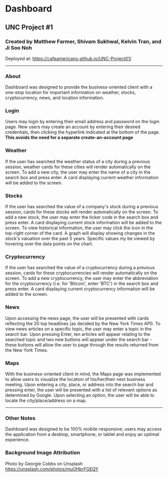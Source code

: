 # Dashboard
## UNC Project #1

### Created by Matthew Farmer, Shivam Sukhwal, Kelvin Tran, and Ji Soo Noh

Deployed at: https://cafeamericano.github.io/UNC-Project01/
__________________________________________________________________________________

### About
Dashboard was designed to provide the business-oriented client with a one-stop location for important information on weather, stocks, cryptocurrency, news, and location information.

### Login
Users may login by entering their email address and password on the login page. New users may create an account by entering their desired credentials, then clicking the hyperlink indicated at the bottom of the page. **This avoids the need for a separate create-an-account page**

### Weather
If the user has searched the weather status of a city during a previous session, weather cards for these cities will render automatically on the screen. To add a new city, the user may enter the name of a city in the search box and press enter. A card displaying current weather information will be added to the screen.

### Stocks
If the user has searched the value of a company's stock during a previous session, cards for these stocks will render automatically on the screen. To add a new stock, the user may enter the ticker code in the search box and press enter. A card displaying current stock information will be added to the screen. To view historical information, the user may click the icon in the top-right corner of the card. A graph will display showing changes in the stock's valuation over the past 5 years. Specific values my be viewed by hovering over the data points on the chart.

### Cryptocurrency
If the user has searched the value of a cryptocurrency during a previous session, cards for these cryptocurrencies will render automatically on the screen. To add a new cryptocurrency, the user may enter the abbreviation for the cryptocurrency (i.e. for 'Bitcoin', enter 'BTC') in the search box and press enter. A card displaying current cryptocurrency information will be added to the screen. 

### News
Upon accessing the news page, the user will be presented with cards reflecting the 20 top headlines (as decided by the New York Times API). To view news articles on a specific topic, the user may enter a topic in the search bar. Upon pressing Enter, ten articles will appear relating to the searched topic and two new buttons will appear under the search bar - these buttons will allow the user to page through the results returned from the New York Times.

### Maps
With the business-oriented client in mind, the Maps page was implemented to allow users to visualize the location of his/her/their next business meeting. Upon entering a city, place, or address into the search bar and pressing enter, the user will be presented with a list of relevant options as determined by Google. Upon selecting an option, the user will be able to locate the city/place/address on a map.
__________________________________________________________________________________

### Other Notes
Dashboard was designed to be 100% mobile-responsive; users may access the application from a desktop, smartphone, or tablet and enjoy an optimal experience.

### Background Image Attribution
Photo by Georgie Cobbs on Unsplash
https://unsplash.com/photos/muOHbrFGEQY

